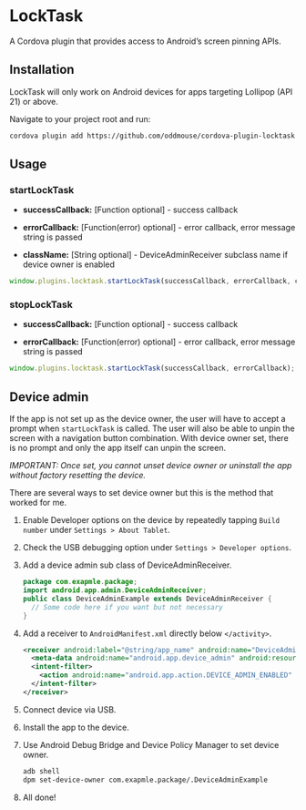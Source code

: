 # LockTask

A Cordova plugin that provides access to Android’s screen pinning APIs.

## Installation

LockTask will only work on Android devices for apps targeting Lollipop (API 21) or above.

Navigate to your project root and run:

```sh
cordova plugin add https://github.com/oddmouse/cordova-plugin-locktask.git
```

## Usage

### startLockTask

- **successCallback:** [Function optional] - success callback

- **errorCallback:** [Function(error) optional] - error callback, error message string is passed

- **className:** [String optional] - DeviceAdminReceiver subclass name if device owner is enabled

```js
window.plugins.locktask.startLockTask(successCallback, errorCallback, className);
```

### stopLockTask

- **successCallback:** [Function optional] - success callback

- **errorCallback:** [Function(error) optional] - error callback, error message string is passed

```js
window.plugins.locktask.startLockTask(successCallback, errorCallback);
```

## Device admin

If the app is not set up as the device owner, the user will have to accept a prompt when ```startLockTask``` is called. The user will also be able to unpin the screen with a navigation button combination. With device owner set, there is no prompt and only the app itself can unpin the screen.

*IMPORTANT: Once set, you cannot unset device owner or uninstall the app without factory resetting the device.*

There are several ways to set device owner but this is the method that worked for me.

1. Enable Developer options on the device by repeatedly tapping ```Build number``` under ```Settings > About Tablet```.

1. Check the USB debugging option under ```Settings > Developer options```.

1. Add a device admin sub class of DeviceAdminReceiver.

    ```java
    package com.exapmle.package;
    import android.app.admin.DeviceAdminReceiver;
    public class DeviceAdminExample extends DeviceAdminReceiver {
      // Some code here if you want but not necessary
    }
    ```

1. Add a receiver to ```AndroidManifest.xml``` directly below ```</activity>```.

    ```xml
    <receiver android:label="@string/app_name" android:name="DeviceAdminExample" android:permission="android.permission.BIND_DEVICE_ADMIN">
      <meta-data android:name="android.app.device_admin" android:resource="@xml/device_admin" />
      <intent-filter>
        <action android:name="android.app.action.DEVICE_ADMIN_ENABLED" />
      </intent-filter>
    </receiver>
    ```

1. Connect device via USB.

1. Install the app to the device.

1. Use Android Debug Bridge and Device Policy Manager to set device owner.

    ```sh
    adb shell
    dpm set-device-owner com.exapmle.package/.DeviceAdminExample
    ```

1. All done!

